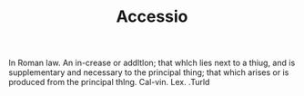 ---
title: Accessio
letter: A
permalink: "/definitions/accessio.html"
body: In Roman law. An in-crease or addltlon; that whlch lies next to a thiug, and
  is supplementary and necessary to the principal thing; that which arises or is produced
  from the principal thlng. Cal-vin. Lex. .Turld
published_at: '2018-07-07'
layout: post
---